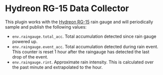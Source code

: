 # Hydreon RG-15 Data Collector

This plugin works with the [Hydreon RG-15](https://rainsensors.com/products/rg-15/) rain gauge and will periodically sample and publish the following values:

* `env.raingauge.total_acc`. Total accumulation detected since rain gauge powered up.
* `env.raingauge.event_acc`. Total accumulation detected during rain event. This counter is reset 1 hour after the raingauge has detected the last drop of the event.
* `env.raingauge.rint`. Approximate rain intensity. This is calculated over the past minute and extrapolated to the hour.
